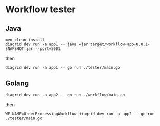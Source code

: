 # Workflow tester

## Java
```
mvn clean install
diagrid dev run -a app1 -- java -jar target/workflow-app-0.0.1-SNAPSHOT.jar --port=5001
```

then
```
diagrid dev run -a app1 -- go run ./tester/main.go
```

## Golang
```
diagrid dev run -a app2 -- go run ./workflow/main.go
```

then
```
WF_NAME=OrderProcessingWorkflow diagrid dev run -a app2 -- go run ./tester/main.go
```
